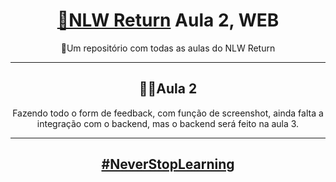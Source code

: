 <h1 align="center"><a href="https://nextlevelweek.com/episodios/impulse/">🚀NLW Return</a> Aula 2, WEB</h1>
<p align="center">📂Um repositório com todas as aulas do NLW Return</p>

---

<h2 align="center">👨‍💻Aula 2</h2>
<p align="center">
Fazendo todo o form de feedback, com função de screenshot, ainda falta a integração com o backend, mas o backend será feito na aula 3.
</p>

---

<h2 align="center"><a href="https://nextlevelweek.com/episodios/impulse/">#NeverStopLearning</a>
</h2>